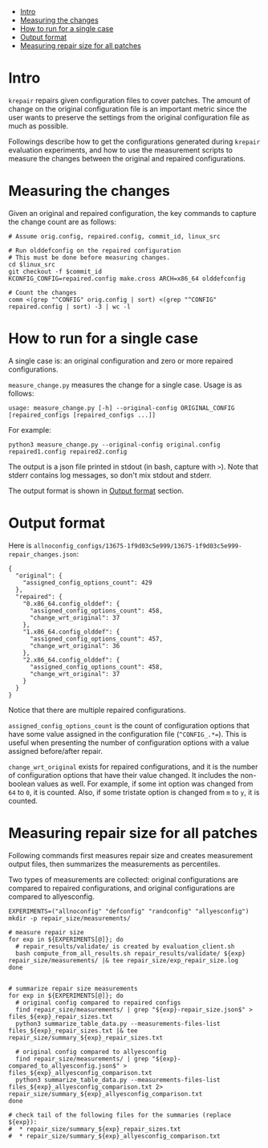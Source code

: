 <!-- START doctoc generated TOC please keep comment here to allow auto update -->
<!-- DON'T EDIT THIS SECTION, INSTEAD RE-RUN doctoc TO UPDATE -->

- [Intro](#intro)
- [Measuring the changes](#measuring-the-changes)
- [How to run for a single case](#how-to-run-for-a-single-case)
- [Output format](#output-format)
- [Measuring repair size for all patches](#measuring-repair-size-for-all-patches)

<!-- END doctoc generated TOC please keep comment here to allow auto update -->

# Intro
`krepair` repairs given configuration files to cover patches. The amount of change on the original configuration file is an important metric since the user wants to preserve the settings from the original configuration file as much as possible.

Followings describe how to get the configurations generated during `krepair` evaluation experiments, and how to use the measurement scripts to measure the changes between the original and repaired configurations.

# Measuring the changes
Given an original and repaired configuration, the key commands to capture the change count are as follows:
```
# Assume orig.config, repaired.config, commit_id, linux_src

# Run olddefconfig on the repaired configuration
# This must be done before measuring changes.
cd $linux_src
git checkout -f $commit_id
KCONFIG_CONFIG=repaired.config make.cross ARCH=x86_64 olddefconfig

# Count the changes
comm <(grep "^CONFIG" orig.config | sort) <(grep "^CONFIG" repaired.config | sort) -3 | wc -l
```

# How to run for a single case
A single case is: an original configuration and zero or more repaired configurations.

`measure_change.py` measures the change for a single case. Usage is as follows:
```
usage: measure_change.py [-h] --original-config ORIGINAL_CONFIG [repaired_configs [repaired_configs ...]]
```

For example:
```
python3 measure_change.py --original-config original.config repaired1.config repaired2.config
```

The output is a json file printed in stdout (in bash, capture with `>`). Note that stderr contains log messages, so don't mix stdout and stderr.

The output format is shown in [Output format](#output-format) section.

# Output format

Here is `allnoconfig_configs/13675-1f9d03c5e999/13675-1f9d03c5e999-repair_changes.json`:

```
{
  "original": {
    "assigned_config_options_count": 429
  },
  "repaired": {
    "0.x86_64.config_olddef": {
      "assigned_config_options_count": 458,
      "change_wrt_original": 37
    },
    "1.x86_64.config_olddef": {
      "assigned_config_options_count": 457,
      "change_wrt_original": 36
    },
    "2.x86_64.config_olddef": {
      "assigned_config_options_count": 458,
      "change_wrt_original": 37
    }
  }
}
```

Notice that there are multiple repaired configurations.

`assigned_config_options_count` is the count of configuration options that have some value assigned in the configuration file (`^CONFIG_.*=`). This is useful when presenting the number of configuration options with a value assigned before/after repair.

`change_wrt_original` exists for repaired configurations, and it is the number of configuration options that have their value changed. It includes the non-boolean values as well. For example, if some int option was changed from `64` to `0`, it is counted. Also, if some tristate option is changed from `m` to `y`, it is counted.

# Measuring repair size for all patches

Following commands first measures repair size and creates measurement output files, then summarizes the measurements as percentiles.

Two types of measurements are collected: original configurations are compared to repaired configurations, and original configurations are compared to allyesconfig.

```
EXPERIMENTS=("allnoconfig" "defconfig" "randconfig" "allyesconfig")
mkdir -p repair_size/measurements/

# measure repair size
for exp in ${EXPERIMENTS[@]}; do
  # repair_results/validate/ is created by evaluation_client.sh
  bash compute_from_all_results.sh repair_results/validate/ ${exp} repair_size/measurements/ |& tee repair_size/exp_repair_size.log
done


# summarize repair size measurements
for exp in ${EXPERIMENTS[@]}; do
  # original config compared to repaired configs
  find repair_size/measurements/ | grep "${exp}-repair_size.json$" > files_${exp}_repair_sizes.txt
  python3 summarize_table_data.py --measurements-files-list files_${exp}_repair_sizes.txt |& tee repair_size/summary_${exp}_repair_sizes.txt

  # original config compared to allyesconfig
  find repair_size/measurements/ | grep "${exp}-compared_to_allyesconfig.json$" > files_${exp}_allyesconfig_comparison.txt
  python3 summarize_table_data.py --measurements-files-list files_${exp}_allyesconfig_comparison.txt 2> repair_size/summary_${exp}_allyesconfig_comparison.txt
done

# check tail of the following files for the summaries (replace ${exp}):
#  * repair_size/summary_${exp}_repair_sizes.txt
#  * repair_size/summary_${exp}_allyesconfig_comparison.txt
```
